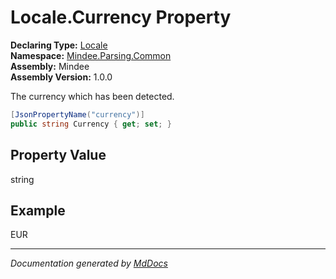 ﻿<!--  
  <auto-generated>   
    The contents of this file were generated by a tool.  
    Changes to this file may be list if the file is regenerated  
  </auto-generated>   
-->

# Locale.Currency Property

**Declaring Type:** [Locale](../index.md)  
**Namespace:** [Mindee.Parsing.Common](../../index.md)  
**Assembly:** Mindee  
**Assembly Version:** 1.0.0

The currency which has been detected.

```csharp
[JsonPropertyName("currency")]
public string Currency { get; set; }
```

## Property Value

string

## Example

EUR

___

*Documentation generated by [MdDocs](https://github.com/ap0llo/mddocs)*
